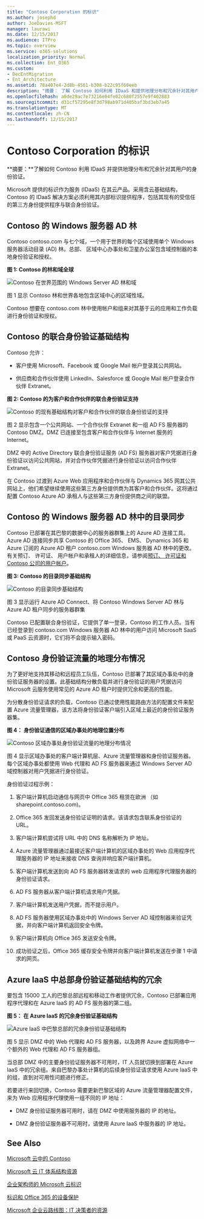 ```yaml
---
title: "Contoso Corporation 的标识"
ms.author: josephd
author: JoeDavies-MSFT
manager: laurawi
ms.date: 12/15/2017
ms.audience: ITPro
ms.topic: overview
ms.service: o365-solutions
localization_priority: Normal
ms.collection: Ent_O365
ms.custom:
- DecEntMigration
- Ent_Architecture
ms.assetid: 78a407e4-2d8b-4561-b308-b22c95f60eeb
description: "摘要： 了解 Contoso 如何利用 IDaaS 和提供地理分布和冗余针对其用户的身份验证。"
ms.openlocfilehash: a0de29ac7e73216e04fe02c680f2557e9f402883
ms.sourcegitcommit: d31cf57295e8f3d798ab971d405baf3bd3eb7a45
ms.translationtype: MT
ms.contentlocale: zh-CN
ms.lasthandoff: 12/15/2017
---
```

# <a name="identity-for-the-contoso-corporation"></a>Contoso Corporation 的标识

 **摘要：**了解如何 Contoso 利用 IDaaS 并提供地理分布和冗余针对其用户的身份验证。
  
Microsoft 提供的标识作为服务 (IDaaS) 在其云产品。采用含云基础结构，Contoso 的 IDaaS 解决方案必须利用其内部标识提供程序，包括其现有的受信任的第三方身份提供程序与联合身份验证。
  
## <a name="contosos-windows-server-ad-forest"></a>Contoso 的 Windows 服务器 AD 林

Contoso contoso.com 与七个域，一个用于世界的每个区域使用单个 Windows 服务器活动目录 (AD) 林。总部、 区域中心办事处和卫星办公室包含域控制器的本地身份验证和授权。
  
**图 1: Contoso 的林和域全球**

![Contoso 在世界范围的 Windows Server AD 林和域](images/Contoso_Poster/Contoso_WW_ID.png)
  
图 1 显示 Contoso 林和世界各地包含区域中心的区域性域。
  
Contoso 想要在 contoso.com 林中使用帐户和组来对其基于云的应用和工作负载进行身份验证和授权。
  
## <a name="contosos-federated-authentication-infrastructure"></a>Contoso 的联合身份验证基础结构

Contoso 允许：
  
- 客户使用 Microsoft、Facebook 或 Google Mail 帐户登录其公共网站。
    
- 供应商和合作伙伴使用 LinkedIn、Salesforce 或 Google Mail 帐户登录合作伙伴 Extranet。
    
**图 2: Contoso 的为客户和合作伙伴的联合身份验证支持**

![Contoso 的现有基础结构对客户和合作伙伴的联合身份验证的支持](images/Contoso_Poster/Federated_ID.png)
  
图 2 显示包含一个公共网站、一个合作伙伴 Extranet 和一组 AD FS 服务器的 Contoso DMZ。DMZ 已连接至包含客户和合作伙伴与 Internet 服务的 Internet。
  
DMZ 中的 Active Directory 联合身份验证服务 (AD FS) 服务器对客户凭据进行身份验证以访问公共网站，并对合作伙伴凭据进行身份验证以访问合作伙伴 Extranet。
  
在 Contoso 过渡到 Azure Web 应用程序和合作伙伴与 Dynamics 365 网其公共网站上，他们希望继续使用这些第三方身份提供商为其客户和合作伙伴。这将通过配置 Contoso Azure AD 承租人与这些第三方身份提供商之间的联盟。
  
## <a name="directory-synchronization-for-contosos-windows-server-ad-forest"></a>Contoso 的 Windows 服务器 AD 林中的目录同步

Contoso 已部署在其巴黎的数据中心的服务器群集上的 Azure AD 连接工具。Azure AD 连接同步共享 Contoso 的 Office 365、 EMS、 Dynamics 365 和 Azure 订阅的 Azure AD 租户 contoso.com Windows 服务器 AD 林中的更改。有关预订、 许可证、 用户帐户和承租人的详细信息，请参阅[预订、 许可证和 Contoso 公司的用户帐户](subscriptions-licenses-and-user-accounts-for-the-contoso-corporation.md)。
  
**图 3: Contoso 的目录同步基础结构**

![Contoso 的目录同步基础结构](images/Contoso_Poster/DirSync.png)
  
图 3 显示运行 Azure AD Connect、将 Contoso Windows Server AD 林与 Azure AD 租户同步的服务器群集
  
Contoso 已配置联合身份验证，它提供了单一登录，Contoso 的工作人员。当有已经登录到 contoso.com Windows 服务器 AD 林中的用户访问 Microsoft SaaS 或 PaaS 云资源时，它们将不会提示输入密码。
  
## <a name="geographical-distribution-of-contoso-authentication-traffic"></a>Contoso 身份验证流量的地理分布情况

为了更好地支持其移动和远程员工队伍，Contoso 已部署了其区域办事处中的身份验证服务器的设置。此基础结构分散负载并进行身份验证的用户凭据访问 Microsoft 云服务使用常见的 Azure AD 租户时提供冗余和更高的性能。
  
为分散身份验证请求的负载，Contoso 已通过使用性能路由方法的配置文件来配置 Azure 流量管理器，该方法将身份验证客户端引入区域上最近的身份验证服务器集。  
  
**图 4： 身份验证通信的区域办事处的地理位置分布**

![Contoso 区域办事处身份验证流量的地理分布情况](images/Contoso_Poster/Auth_GeoDist.png)
  
图 4 显示区域办事处的客户端计算机层、Azure 流量管理器和身份验证服务器。每个区域办事处都使用 Web 代理和 AD FS 服务器来通过 Windows Server AD 域控制器对用户凭据进行身份验证。
  
身份验证过程示例：
  
1. 客户端计算机启动通信与网页中 Office 365 租赁在欧洲 （如 sharepoint.contoso.com)。
    
2. Office 365 发回发送身份验证证明的请求。该请求包含联系身份验证的 URL。
    
3. 客户端计算机尝试将 URL 中的 DNS 名称解析为 IP 地址。
    
4. Azure 流量管理器通过最接近客户端计算机的区域办事处的 Web 应用程序代理服务器的 IP 地址来接收 DNS 查询并响应客户端计算机。
    
5.  客户端计算机发送到向 AD FS 服务器转发请求的 web 应用程序代理服务器的身份验证请求。
    
6. AD FS 服务器从客户端计算机请求用户凭据。
    
7. 客户端计算机发送用户凭据，而不提示用户。
    
8. AD FS 服务器使用区域办事处中的 Windows Server AD 域控制器来验证凭据，并向客户端计算机返回安全令牌。
    
9. 客户端计算机向 Office 365 发送安全令牌。
    
10. 成功验证之后，Office 365 缓存安全令牌并向客户端计算机发送在步骤 1 中请求的网页。
    
## <a name="redundancy-for-the-headquarters-authentication-infrastructure-in-azure-iaas"></a>Azure IaaS 中总部身份验证基础结构的冗余

要包含 15000 工人的巴黎总部远程和移动工作者提供冗余，Contoso 已部署应用程序代理和在 Azure IaaS 的 AD FS 服务器的第二组。
  
**图 5： 在 Azure IaaS 的冗余身份验证基础结构**

![Azure IaaS 中巴黎总部的冗余身份验证基础结构](images/Contoso_Poster/Paris_Auth_Redun.png)
  
图 5 显示 DMZ 中的 Web 代理和 AD FS 服务器，以及跨界 Azure 虚拟网络中一个额外的 Web 代理和 AD FS 服务器组。
  
当总部 DMZ 中的主要身份验证服务器不可用时，IT 人员就切换到部署在 Azure IaaS 中的冗余组。来自巴黎办事处计算机的后续身份验证请求使用 Azure IaaS 中的组，直到对可用性问题进行修正。
  
若要进行来回切换，Contoso 需要更新巴黎区域的 Azure 流量管理器配置文件，来为 Web 应用程序代理使用一组不同的 IP 地址：
  
- DMZ 身份验证服务器可用时，请在 DMZ 中使用服务器的 IP 的地址。
    
- DMZ 身份验证服务器不可用时，请使用 Azure IaaS 中服务器的 IP 地址。
    
## <a name="see-also"></a>See Also

[Microsoft 云中的 Contoso](contoso-in-the-microsoft-cloud.md)
  
[Microsoft 云 IT 体系结构资源](microsoft-cloud-it-architecture-resources.md)

[企业架构师的 Microsoft 云标识](http://aka.ms/cloudarchidentity)
  
[标识和 Office 365 的设备保护](http://aka.ms/o365protect_device)
  
[Microsoft 企业云路线图：IT 决策者的资源](https://sway.com/FJ2xsyWtkJc2taRD)



